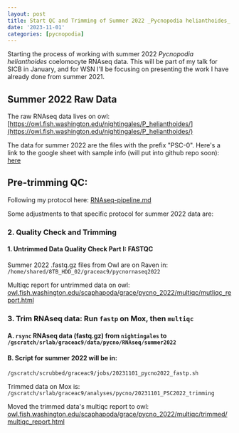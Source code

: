 ```yaml
---
layout: post
title: Start QC and Trimming of Summer 2022 _Pycnopodia helianthoides_ Coelomocyte RNAseq Data
date: '2023-11-01'
categories: [pycnopodia]
---
```

Starting the process of working with summer 2022 _Pycnopodia helianthoides_ coelomocyte RNAseq data. This will be part of my talk for SICB in January, and for WSN I'll be focusing on presenting the work I have already done from summer 2021.

## Summer 2022 Raw Data
The raw RNAseq data lives on owl: [https://owl.fish.washington.edu/nightingales/P_helianthoides/](https://owl.fish.washington.edu/nightingales/P_helianthoides/)

The data for summer 2022 are the files with the prefix "PSC-0". Here's a link to the google sheet with sample info (will put into github repo soon): [here](https://docs.google.com/spreadsheets/d/1XOYU03o2HtDA0IaUfHTlZp3fKLAaWsZ2r-2IdVDefek/edit#gid=248611810)

## Pre-trimming QC:
Following my protocol here: [RNAseq-pipeline.md](https://github.com/grace-ac/project-pycno-sswd-2021/blob/main/protocols/RNAseq-pipeline.md#2-quality-check-and-trimming)

Some adjustments to that specific protocol for summer 2022 data are:

### 2. Quality Check and Trimming
#### 1. Untrimmed Data Quality Check Part I: FASTQC

Summer 2022 .fastq.gz files from Owl are on Raven in: `/home/shared/8TB_HDD_02/graceac9/pycnornaseq2022`

Multiqc report for untrimmed data on owl:
[owl.fish.washington.edu/scaphapoda/grace/pycno_2022/multiqc/mutliqc_report.html](http://owl.fish.washington.edu/scaphapoda/grace/pycno_2022/multiqc/multiqc_report.html)


### 3. Trim RNAseq data: Run `fastp` on Mox, then `multiqc`
#### A. `rsync` RNAseq data (fastq.gz) from `nightingales` to `/gscratch/srlab/graceac9/data/pycno/RNAseq/summer2022`

#### B. Script for summer 2022 will be in:
`/gscratch/scrubbed/graceac9/jobs/20231101_pycno2022_fastp.sh`

Trimmed data on Mox is: `/gscratch/srlab/graceac9/analyses/pycno/20231101_PSC2022_trimming`

Moved the trimmed data's multiqc report to owl:
[owl.fish.washington.edu/scaphapoda/grace/pycno_2022/multiqc/trimmed/multiqc_report.html](http://owl.fish.washington.edu/scaphapoda/grace/pycno_2022/multiqc/trimmed/multiqc_report.html)

